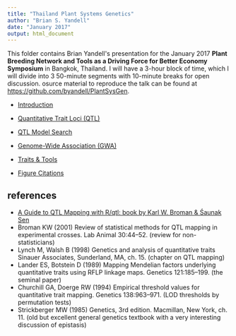 ```yaml
---
title: "Thailand Plant Systems Genetics"
author: "Brian S. Yandell"
date: "January 2017"
output: html_document
---
```


This folder contains Brian Yandell's presentation for the January 2017 **Plant Breeding Network and Tools as a Driving Force for Better Economy Symposium** in Bangkok, Thailand. I will have a 3-hour block of time, which I will divide into 3 50-minute segments with 10-minute breaks for open discussion. osurce material to reproduce the talk can be found at <https://github.com/byandell/PlantSysGen>.

- [Introduction](intro.pdf)
- [Quantitative Trait Loci (QTL)](qtl.pdf)
- [QTL Model Search](search.pdf)
- [Genome-Wide Association (GWA)](gwa.pdf)
- [Traits & Tools](traits.pdf)

- [Figure Citations](PlantSysGenFig.html)

## references

- [A Guide to QTL Mapping with R/qtl: book by Karl W. Broman & Śaunak Sen](http://www.rqtl.org/book/)
- Broman KW (2001) Review of statistical methods for QTL mapping in experimental
crosses. Lab Animal 30:44–52. (review for non-statisticians)
- Lynch M, Walsh B (1998)
Genetics and analysis of quantitative traits
Sinauer Associates, Sunderland, MA, ch. 15. (chapter on QTL mapping)
- Lander ES, Botstein D (1989) Mapping Mendelian factors underlying quantitative
traits using RFLP linkage maps. Genetics 121:185–199. (the seminal paper)
- Churchill GA, Doerge RW (1994) Empirical threshold values for quantitative trait
mapping. Genetics 138:963–971. (LOD thresholds by permutation tests)
- Strickberger MW (1985)
Genetics, 3rd edition. Macmillan, New York, ch. 11. (old but excellent general genetics textbook with a very interesting discussion of epistasis)
